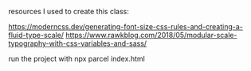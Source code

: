 resources I used to create this class:

https://moderncss.dev/generating-font-size-css-rules-and-creating-a-fluid-type-scale/
https://www.rawkblog.com/2018/05/modular-scale-typography-with-css-variables-and-sass/


run the project with npx parcel index.html